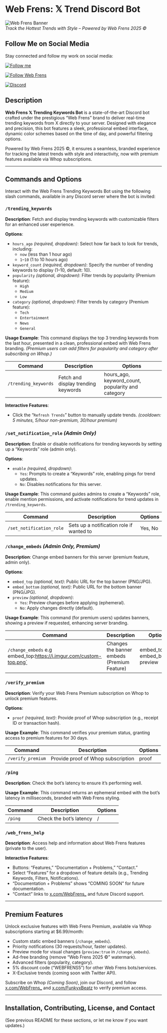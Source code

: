 # Web Frens: 𝕏 Trend Discord Bot

![Web Frens Banner](https://i.imgur.com/i9s3LmJ.png)  
*Track the Hottest Trends with Style – Powered by Web Frens 2025 ©*
 
## Follow Me on Social Media

Stay connected and follow my work on social media:

[![Follow me](https://img.shields.io/badge/Follow%20me-ffffff?logo=x&logoColor=000000)](https://x.com/FunkyxBeatz)

[![Follow Web Frens](https://img.shields.io/badge/Follow%20Web%20Frens-ffffff?logo=x&logoColor=000000)](https://x.com/WebFrens_)


[![Discord](https://img.shields.io/discord/1330332570847547433?label=Join%20the%20Community&logo=discord&logoColor=5865F2&color=5865F2)](https://discord.gg/gVEEv8Yswu)


## Description
**Web Frens 𝕏 Trending Keywords Bot** is a state-of-the-art Discord bot crafted under the prestigious “Web Frens” brand to deliver real-time trending keywords from X directly to your server. 
Designed with elegance and precision, this bot features a sleek, professional embed interface, dynamic color schemes based on the time of day, and powerful filtering options. 

Powered by Web Frens 2025 ©, it ensures a seamless, branded experience for tracking the latest trends with style and interactivity, now with premium features available via Whop subscriptions.

---

## Commands and Options
Interact with the Web Frens Trending Keywords Bot using the following slash commands, available in any Discord server where the bot is invited:

### `/trending_keywords`
**Description**: Fetch and display trending keywords with customizable filters for an enhanced user experience.

**Options**:
- `hours_ago` *(required, dropdown)*: Select how far back to look for trends, including:
  - `now` (less than 1 hour ago)
  - `1`–`10` (1 to 10 hours ago)
- `keyword_count` *(required, dropdown)*: Specify the number of trending keywords to display (1–10, default: 10).
- `popularity` *(optional, dropdown)*: Filter trends by popularity (Premium feature):
  - `High`
  - `Medium`
  - `Low`
- `category` *(optional, dropdown)*: Filter trends by category (Premium feature):
  - `Tech`
  - `Entertainment`
  - `News`
  - `General`

**Usage Example**:
This command displays the top 3 trending keywords from the last hour, presented in a clean, professional embed with Web Frens branding. *(Premium users can add filters for popularity and category after subscribing on Whop.)*

| Command              | Description                                      | Options                                           |
|----------------------|--------------------------------------------------|---------------------------------------------------|
| `/trending_keywords` | Fetch and display trending keywords              | hours_ago, keyword_count, popularity and category |


**Interactive Features**:
- Click the “`Refresh Trends`” button to manually update trends. *(cooldown: 5 minutes, 5/hour non-premium, 30/hour premium)*

### `/set_notification_role` *(Admin Only)*
**Description**: Enable or disable notifications for trending keywords by setting up a “Keywords” role (admin only).

**Options**:
- `enable` *(required, dropdown)*:
  - `Yes`: Prompts to create a “Keywords” role, enabling pings for trend updates.
  - `No`: Disables notifications for this server.

**Usage Example**:
This command guides admins to create a “Keywords” role, enable mention permissions, and activate notifications for trend updates in `/trending_keywords`.

| Command                  | Description                                      | Options                        |
|--------------------------|--------------------------------------------------|--------------------------------|
| `/set_notification_role` | Sets up a notification role if wanted to         | Yes, No                        |


### `/change_embeds` *(Admin Only, Premium)*
**Description**: Change embed banners for this server (premium feature, admin only).

**Options**:
- `embed_top` *(optional, text)*: Public URL for the top banner (PNG/JPG).
- `embed_bottom` *(optional, text)*: Public URL for the bottom banner (PNG/JPG).
- `preview` *(optional, dropdown)*:
  - `Yes`: Preview changes before applying (ephemeral).
  - `No`: Apply changes directly (default).

**Usage Example**:
This command (for premium users) updates banners, showing a preview if requested, enhancing server branding.

| Command             | Description                                      | Options                                                                         |
|---------------------|--------------------------------------------------|---------------------------------------------------------------------------------|
| `/change_embeds` e.g embed_top:https://i.imgur.com/custom-top.png`     | Changes the banner embeds (Premium Feature)  | embed_top, embed_bottom, preview |


### `/verify_premium`
**Description**: Verify your Web Frens Premium subscription on Whop to unlock premium features.

**Options**:
- `proof` *(required, text)*: Provide proof of Whop subscription (e.g., receipt ID or transaction hash).

**Usage Example**:
This command verifies your premium status, granting access to premium features for 30 days.

| Command             | Description                                      | Options |
|---------------------|--------------------------------------------------|---------|
| `/verify_premium`   | Provide proof of Whop subscription               |  proof  |


### `/ping`
**Description**: Check the bot’s latency to ensure it’s performing well.

**Usage Example**:
This command returns an ephemeral embed with the bot’s latency in milliseconds, branded with Web Frens styling.

| Command | Description             | Options |
|---------|-------------------------|---------|
| `/ping` | Check the bot’s latency |  /      |


### `/web_frens_help`
**Description**: Access help and information about Web Frens features (private to the user).

**Interactive Features**:
- Buttons: “Features,” “Documentation + Problems,” “Contact.”
- Select “Features” for a dropdown of feature details (e.g., Trending Keywords, Filters, Notifications).
- “Documentation + Problems” shows “COMING SOON” for future documentation.
- “Contact” links to [x.com/WebFrens_](https://x.com/WebFrens_) and future Discord support.

---

## Premium Features
Unlock exclusive features with Web Frens Premium, available via Whop subscriptions starting at $6.99/month:
- Custom static embed banners (`/change_embeds`).
- Priority notifications (30 requests/hour, faster updates).
- Preview mode for visual changes (`preview:true` in `/change_embeds`).
- Ad-free branding (remove “Web Frens 2025 ©” watermark).
- Advanced filters (popularity, category).
- 5% discount code (“WEBFRENS5”) for other Web Frens bots/services.
- X-Exclusive trends (coming soon with Twitter API).

Subscribe on Whop *(Coming Soon)*, join our Discord, and follow [x.com/WebFrens_](https://x.com/WebFrens_) and [x.com/FunkyxBeatz](https://x.com/FunkyxBeatz) to verify premium access.

---

## Installation, Contributing, License, and Contact
(See previous README for these sections, or let me know if you want updates.)
































